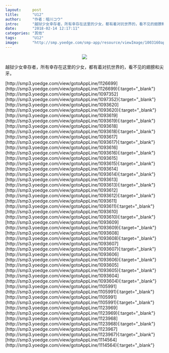 ```yaml
---
layout:     post
title:      "U12"
author:     "作者：暗川コウ"
intro:      "越狱少女幸存者，所有幸存在这里的少女，都有着对抗世界的，看不见的翅膀和尖牙。"
date:       "2018-02-14 12:17:11"
categories: "其他"
tags:       "U12"
image:      "http://smp.yoedge.com/smp-app/resource/viewImage/1003160appline.png"
---
```

<div style="text-align: center">
<p><img src="http://smp.yoedge.com/smp-app/resource/viewImage/1003160appline.png"/></p>
</div>
<p class="post-meta">
<span>越狱少女幸存者，所有幸存在这里的少女，都有着对抗世界的，看不见的翅膀和尖牙。</span>
</p>
[http://smp3.yoedge.com/view/gotoAppLine/1126699](http://smp3.yoedge.com/view/gotoAppLine/1126699){:target="_blank"}
[http://smp3.yoedge.com/view/gotoAppLine/1097352](http://smp3.yoedge.com/view/gotoAppLine/1097352){:target="_blank"}
[http://smp3.yoedge.com/view/gotoAppLine/1093620](http://smp3.yoedge.com/view/gotoAppLine/1093620){:target="_blank"}
[http://smp3.yoedge.com/view/gotoAppLine/1093619](http://smp3.yoedge.com/view/gotoAppLine/1093619){:target="_blank"}
[http://smp3.yoedge.com/view/gotoAppLine/1093618](http://smp3.yoedge.com/view/gotoAppLine/1093618){:target="_blank"}
[http://smp3.yoedge.com/view/gotoAppLine/1093617](http://smp3.yoedge.com/view/gotoAppLine/1093617){:target="_blank"}
[http://smp3.yoedge.com/view/gotoAppLine/1093616](http://smp3.yoedge.com/view/gotoAppLine/1093616){:target="_blank"}
[http://smp3.yoedge.com/view/gotoAppLine/1093615](http://smp3.yoedge.com/view/gotoAppLine/1093615){:target="_blank"}
[http://smp3.yoedge.com/view/gotoAppLine/1093614](http://smp3.yoedge.com/view/gotoAppLine/1093614){:target="_blank"}
[http://smp3.yoedge.com/view/gotoAppLine/1093613](http://smp3.yoedge.com/view/gotoAppLine/1093613){:target="_blank"}
[http://smp3.yoedge.com/view/gotoAppLine/1093612](http://smp3.yoedge.com/view/gotoAppLine/1093612){:target="_blank"}
[http://smp3.yoedge.com/view/gotoAppLine/1093611](http://smp3.yoedge.com/view/gotoAppLine/1093611){:target="_blank"}
[http://smp3.yoedge.com/view/gotoAppLine/1093610](http://smp3.yoedge.com/view/gotoAppLine/1093610){:target="_blank"}
[http://smp3.yoedge.com/view/gotoAppLine/1093609](http://smp3.yoedge.com/view/gotoAppLine/1093609){:target="_blank"}
[http://smp3.yoedge.com/view/gotoAppLine/1093608](http://smp3.yoedge.com/view/gotoAppLine/1093608){:target="_blank"}
[http://smp3.yoedge.com/view/gotoAppLine/1093607](http://smp3.yoedge.com/view/gotoAppLine/1093607){:target="_blank"}
[http://smp3.yoedge.com/view/gotoAppLine/1093606](http://smp3.yoedge.com/view/gotoAppLine/1093606){:target="_blank"}
[http://smp3.yoedge.com/view/gotoAppLine/1093605](http://smp3.yoedge.com/view/gotoAppLine/1093605){:target="_blank"}
[http://smp3.yoedge.com/view/gotoAppLine/1093604](http://smp3.yoedge.com/view/gotoAppLine/1093604){:target="_blank"}
[http://smp3.yoedge.com/view/gotoAppLine/1105991](http://smp3.yoedge.com/view/gotoAppLine/1105991){:target="_blank"}
[http://smp3.yoedge.com/view/gotoAppLine/1105991](http://smp3.yoedge.com/view/gotoAppLine/1105991){:target="_blank"}
[http://smp3.yoedge.com/view/gotoAppLine/1123969](http://smp3.yoedge.com/view/gotoAppLine/1123969){:target="_blank"}
[http://smp3.yoedge.com/view/gotoAppLine/1123968](http://smp3.yoedge.com/view/gotoAppLine/1123968){:target="_blank"}
[http://smp3.yoedge.com/view/gotoAppLine/1123967](http://smp3.yoedge.com/view/gotoAppLine/1123967){:target="_blank"}
[http://smp3.yoedge.com/view/gotoAppLine/1114564](http://smp3.yoedge.com/view/gotoAppLine/1114564){:target="_blank"}


